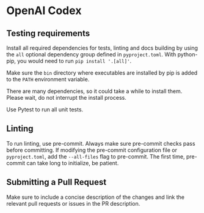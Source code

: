 # OpenAI Codex

## Testing requirements

Install all required dependencies for tests, linting and docs building by using
the `all` optional dependency group defined in `pyproject.toml`. With
python-pip, you would need to run `pip install '.[all]'`.

Make sure the `bin` directory where executables are installed by pip is added to
the `PATH` environment variable.

There are many dependencies, so it could take a while to install them. Please
wait, do not interrupt the install process.

Use Pytest to run all unit tests.

## Linting

To run linting, use pre-commit. Always make sure pre-commit checks pass before
committing. If modifying the pre-commit configuration file or `pyproject.toml`,
add the `--all-files` flag to pre-commit. The first time, pre-commit can take
long to initialize, be patient.

## Submitting a Pull Request

Make sure to include a concise description of the changes and link the relevant
pull requests or issues in the PR description.
